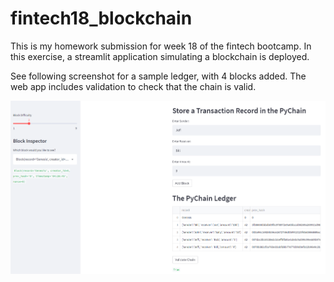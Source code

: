 # fintech18_blockchain

This is my homework submission for week 18 of the fintech bootcamp. In this exercise, a streamlit application simulating a blockchain is deployed.

See following screenshot for a sample ledger, with 4 blocks added. The web app includes validation to check that the chain is valid.

![img](ChainValidation.PNG)